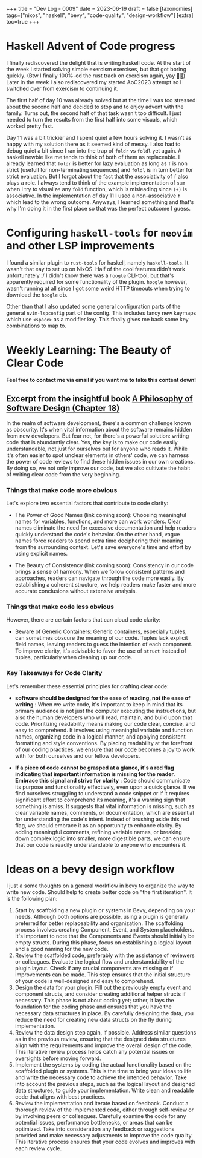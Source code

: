 +++
title = "Dev Log - 0009"
date = 2023-06-19
draft = false
[taxonomies]
tags=["nixos", "haskell", "bevy", "code-quality", "design-workflow"]
[extra]
toc=true
+++

# Haskell Advent of Code progress

I finally rediscovered the delight that is writing haskell code. At the start of the week I started solving simple exercism exercises, but that got boring quickly. (Btw I finally 100%-ed the rust track on exercism again, yay 🎉🎉) Later in the week I also rediscovered my started AoC2023 attempt so I switched over from exercism to continuing it.

The first half of day 10 was already solved but at the time I was too stressed about the second half and decided to stop and to enjoy advent with the family. Turns out, the second half of that task wasn't too difficult. I just needed to turn the results from the first half into some visuals, which worked pretty fast.

Day 11 was a bit trickier and I spent quiet a few hours solving it. I wasn't as happy with my solution there as it seemed kind of messy. I also had to debug quiet a bit since I ran into the trap of `foldr` vs `foldl` yet again. A haskell newbie like me tends to think of both of them as replaceable. I already learned that `foldr` is better for lazy evaluation as long as `f` is non strict (usefull for non-terminating sequences) and `foldl` is in turn better for strict evaluation. But I forgot about the fact that the associativity of `f` also plays a role. I always tend to think of the example implementation of `sum` when I try to visualize any `fold` function, which is misleading since `(+)` is associative. In the implementation of day 11 I used a non-associative `f` which lead to the wrong outcome. Anyways, I learned something and that's why I'm doing it in the first place so that was the perfect outcome I guess.

# Configuring `haskell-tools` for `neovim` and other LSP improvements

I found a similar plugin to `rust-tools` for haskell, namely `haskell-tools`. It wasn't that eay to set up on NixOS. Half of the cool features didn't work unfortunately :/ I didn't know there was a `hoogle` CLI-tool, but that's apparently required for some functionality of the plugin. `hoogle` however, wasn't running at all since I got some weird HTTP timeouts when trying to download the `hoogle` db. 

Other than that I also updated some general configuration parts of the general `nvim-lspconfig` part of the config. This includes fancy new keymaps which use `<space>` as a modifier key. This finally gives me back some key combinations to map to.

# Weekly Learning: The Beauty of Clear Code

**Feel free to contact me via email if you want me to take this content down!** 

## Excerpt from the insightful book [A Philosophy of Software Design (Chapter 18)](https://www.goodreads.com/en/book/show/39996759-a-philosophy-of-software-design)

In the realm of software development, there's a common challenge known as obscurity. It's when vital information about the software remains hidden from new developers. But fear not, for there's a powerful solution: writing code that is abundantly clear. Yes, the key is to make our code easily understandable, not just for ourselves but for anyone who reads it. While it's often easier to spot unclear elements in others' code, we can harness the power of code reviews to find these hidden issues in our own creations. By doing so, we not only improve our code, but we also cultivate the habit of writing clear code from the very beginning.

### Things that make code more obvious

Let's explore two essential factors that contribute to code clarity:

- The Power of Good Names (link coming soon): Choosing meaningful names for variables, functions, and more can work wonders. Clear names eliminate the need for excessive documentation and help readers quickly understand the code's behavior. On the other hand, vague names force readers to spend extra time deciphering their meaning from the surrounding context. Let's save everyone's time and effort by using explicit names.

- The Beauty of Consistency (link coming soon): Consistency in our code brings a sense of harmony. When we follow consistent patterns and approaches, readers can navigate through the code more easily. By establishing a coherent structure, we help readers make faster and more accurate conclusions without extensive analysis.

### Things that make code less obvious

However, there are certain factors that can cloud code clarity:

- Beware of Generic Containers: Generic containers, especially tuples, can sometimes obscure the meaning of our code. Tuples lack explicit field names, leaving readers to guess the intention of each component. To improve clarity, it's advisable to favor the use of `struct` instead of tuples, particularly when cleaning up our code.

### Key Takeaways for Code Clarity

Let's remember these essential principles for crafting clear code:

- **software should be designed for the ease of reading, not the ease of writing** :
    When we write code, it's important to keep in mind that its primary audience is not just the computer executing the instructions, but also the human developers who will read, maintain, and build upon that code. Prioritizing readability means making our code clear, concise, and easy to comprehend. It involves using meaningful variable and function names, organizing code in a logical manner, and applying consistent formatting and style conventions. By placing readability at the forefront of our coding practices, we ensure that our code becomes a joy to work with for both ourselves and our fellow developers.

- **If a piece of code cannot be grasped at a glance, it's a red flag indicating that important information is missing for the reader. Embrace this signal and strive for clarity** :
    Code should communicate its purpose and functionality effectively, even upon a quick glance. If we find ourselves struggling to understand a code snippet or if it requires significant effort to comprehend its meaning, it's a warning sign that something is amiss. It suggests that vital information is missing, such as clear variable names, comments, or documentation, which are essential for understanding the code's intent. Instead of brushing aside this red flag, we should embrace it as an opportunity to enhance clarity. By adding meaningful comments, refining variable names, or breaking down complex logic into smaller, more digestible parts, we can ensure that our code is readily understandable to anyone who encounters it.

# Ideas on a bevy design workflow

I just a some thoughts on a general workflow in bevy to organize the way to write new code. Should help to create better code on "the first iteration". It is the following plan:

1. Start by scaffolding a new plugin or systems in Bevy, depending on your needs. Although both options are possible, using a plugin is generally preferred for better replaceability and organization. The scaffolding process involves creating Component, Event, and System placeholders. It's important to note that the Components and Events should initially be empty structs. During this phase, focus on establishing a logical layout and a good naming for the new code.
2. Review the scaffolded code, preferably with the assistance of reviewers or colleagues. Evaluate the logical flow and understandability of the plugin layout. Check if any crucial components are missing or if improvements can be made. This step ensures that the initial structure of your code is well-designed and easy to comprehend.
3. Design the data for your plugin. Fill out the previously empty event and component structs, and consider creating additional helper structs if necessary. This phase is not about coding yet; rather, it lays the foundation for the coding phase and ensures that you have the necessary data structures in place. By carefully designing the data, you reduce the need for creating new data structs on the fly during implementation.
4. Review the data design step again, if possible. Address similar questions as in the previous review, ensuring that the designed data structures align with the requirements and improve the overall design of the code. This iterative review process helps catch any potential issues or oversights before moving forward.
5. Implement the systems by coding the actual functionality based on the scaffolded plugin or systems. This is the time to bring your ideas to life and write the necessary code to achieve the intended behavior. Take into account the previous steps, such as the logical layout and designed data structures, to guide your implementation. Write clean and readable code that aligns with best practices.
6. Review the implementation and iterate based on feedback. Conduct a thorough review of the implemented code, either through self-review or by involving peers or colleagues. Carefully examine the code for any potential issues, performance bottlenecks, or areas that can be optimized. Take into consideration any feedback or suggestions provided and make necessary adjustments to improve the code quality. This iterative process ensures that your code evolves and improves with each review cycle.

